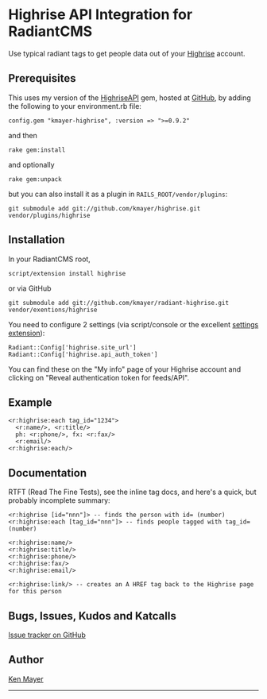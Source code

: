 # Highrise API Integration for RadiantCMS

Use typical radiant tags to get people data out of your [Highrise][h] account.

## Prerequisites

This uses my version of the [HighriseAPI][api] gem, hosted at [GitHub][gems], by
adding the following to your environment.rb file:

    config.gem "kmayer-highrise", :version => ">=0.9.2"
    
and then

    rake gem:install
    
and optionally

    rake gem:unpack
    
but you can also install it as a plugin in `RAILS_ROOT/vendor/plugins`:

    git submodule add git://github.com/kmayer/highrise.git vendor/plugins/highrise

## Installation

In your RadiantCMS root,

    script/extension install highrise
    
or via GitHub

    git submodule add git://github.com/kmayer/radiant-highrise.git vendor/exentions/highrise

You need to configure 2 settings (via script/console or the excellent [settings extension][s]):

    Radiant::Config['highrise.site_url']
    Radiant::Config['highrise.api_auth_token']
    
You can find these on the "My info" page of your Highrise account and clicking
on "Reveal authentication token for feeds/API".

## Example

    <r:highrise:each tag_id="1234">
      <r:name/>, <r:title/>
      ph: <r:phone/>, fx: <r:fax/>
      <r:email/>
    <r:highrise:each/>

## Documentation

RTFT (Read The Fine Tests), see the inline tag docs, and here's a quick, but probably incomplete
summary:

    <r:highrise [id="nnn"]> -- finds the person with id= (number)
    <r:highrise:each [tag_id="nnn"]> -- finds people tagged with tag_id= (number)
    
    <r:highrise:name/>
    <r:highrise:title/>
    <r:highrise:phone/>
    <r:highrise:fax/>
    <r:highrise:email/>
    
    <r:highrise:link/> -- creates an A HREF tag back to the Highrise page for this person

## Bugs, Issues, Kudos and Katcalls

[Issue tracker on GitHub][i]

## Author

[Ken Mayer][k]

---
[api]: http://github.com/kmayer/highrise
[gems]: http://gems.github.com/
[h]: http://highrisehq.com
[i]: http://github.com/kmayer/radiant-highrise/issues
[k]: mailto:kmayer@bitwrangler.com
[s]: http://github.com/Squeegy/radiant-settings
